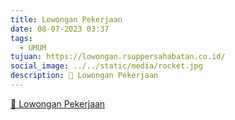 ```yaml
---
title: Lowongan Pekerjaan
date: 08-07-2023 03:37
tags:
  - UMUM
tujuan: https://lowongan.rsuppersahabatan.co.id/
social_image: ../../static/media/rocket.jpg
description: 🔗 Lowongan Pekerjaan
---
```

[🔗 Lowongan Pekerjaan](https://lowongan.rsuppersahabatan.co.id/)